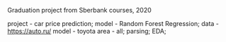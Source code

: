 Graduation project from Sberbank courses, 2020

project - car price prediction;
model - Random Forest Regression;
data - https://auto.ru/
	model - toyota
	area - all;
parsing;
EDA;
